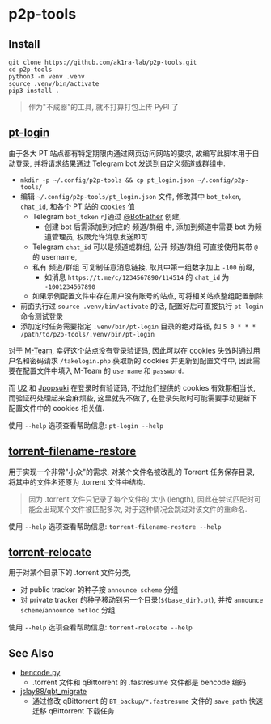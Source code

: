 
# p2p-tools

## Install

```
git clone https://github.com/ak1ra-lab/p2p-tools.git
cd p2p-tools
python3 -m venv .venv
source .venv/bin/activate
pip3 install .
```

> 作为"不成器"的工具, 就不打算打包上传 PyPI 了

## [pt-login](p2p_tools/pt_login.py)

由于各大 PT 站点都有特定期限内通过网页访问网站的要求,
故编写此脚本用于自动登录, 并将请求结果通过 Telegram bot 发送到自定义频道或群组中.

* `mkdir -p ~/.config/p2p-tools && cp pt_login.json ~/.config/p2p-tools/`
* 编辑 `~/.config/p2p-tools/pt_login.json` 文件, 修改其中 `bot_token`, `chat_id`, 和各个 PT 站的 `cookies` 值
    * Telegram `bot_token` 可通过 [@BotFather](https://t.me/BotFather) 创建,
        * 创建 bot 后需添加到对应的 频道/群组 中, 添加到频道中需要 bot 为频道管理员, 权限允许消息发送即可
    * Telegram `chat_id` 可以是频道或群组, 公开 频道/群组 可直接使用其带 `@` 的 username,
    * 私有 频道/群组 可复制任意消息链接, 取其中第一组数字加上 `-100` 前缀,
        * 如消息 `https://t.me/c/1234567890/114514` 的 `chat_id` 为 `-1001234567890`
    * 如果示例配置文件中存在用户没有账号的站点, 可将相关站点整组配置删除
* 前面执行过 `source .venv/bin/activate` 的话, 配置好后可直接执行 `pt-login` 命令测试登录
* 添加定时任务需要指定 `.venv/bin/pt-login` 目录的绝对路径, 如 `5 0 * * * /path/to/p2p-tools/.venv/bin/pt-login`

对于 [M-Team](https://kp.m-team.cc), 幸好这个站点没有登录验证码, 因此可以在 cookies 失效时通过用户名和密码请求
`/takelogin.php` 获取新的 cookies 并更新到配置文件中, 因此需要在配置文件中填入 M-Team 的 `username` 和 `password`.

而 [U2](https://u2.dmhy.org) 和 [Jpopsuki](https://jpopsuki.eu) 在登录时有验证码, 不过他们提供的
cookies 有效期相当长, 而验证码处理起来会麻烦些, 这里就先不做了, 在登录失败时可能需要手动更新下配置文件中的 cookies 相关值.

使用 `--help` 选项查看帮助信息: `pt-login --help`

## [torrent-filename-restore](p2p_tools/torrent_filename_restore.py)

用于实现一个非常"小众"的需求, 对某个文件名被改乱的 Torrent 任务保存目录, 将其中的文件名还原为 .torrent 文件中结构.

> 因为 .torrent 文件只记录了每个文件的 大小 (length),
> 因此在尝试匹配时可能会出现某个文件被匹配多次, 对于这种情况会跳过对该文件的重命名.

使用 `--help` 选项查看帮助信息: `torrent-filename-restore --help`

## [torrent-relocate](p2p_tools/torrent_relocate.py)

用于对某个目录下的 .torrent 文件分类,

* 对 public tracker 的种子按 `announce scheme` 分组
* 对 private tracker 的种子移动到另一个目录(`${base_dir}.pt`), 并按 `announce scheme`/`announce netloc` 分组

使用 `--help` 选项查看帮助信息: `torrent-relocate --help`

## See Also

* [bencode.py](https://pypi.org/project/bencode.py)
    * .torrent 文件和 qBittorrent 的 .fastresume 文件都是 bencode 编码
* [jslay88/qbt_migrate](https://github.com/jslay88/qbt_migrate)
    * 通过修改 qBittorrent 的 `BT_backup/*.fastresume` 文件的 `save_path` 快速迁移 qBittorrent 下载任务
